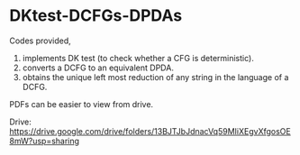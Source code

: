 # DKtest-DCFGs-DPDAs

Codes provided,
1. implements DK test (to check whether a CFG is deterministic).
2. converts a DCFG to an equivalent DPDA.
3. obtains the unique left most reduction of any string in the language of a DCFG.

PDFs can be easier to view from drive.

Drive: https://drive.google.com/drive/folders/13BJTJbJdnacVq59MIiXEgvXfgosOE8mW?usp=sharing
